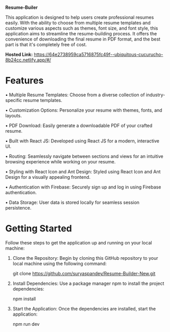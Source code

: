 **Resume-Builer**

This application is designed to help users create professional resumes easily. With the ability to choose from multiple resume templates and customize various aspects such as themes, font size, and font style, this application aims to streamline the resume-building process. It offers the convenience of downloading the final resume in PDF format, and the best part is that it's completely free of cost.

**Hosted Link:**
https://64e2738959ca5716875fc49f--ubiquitous-cucurucho-8b24cc.netlify.app/#/ 

# Features
•	Multiple Resume Templates:
    Choose from a diverse collection of industry-specific resume templates.

•	Customization Options:
    Personalize your resume with themes, fonts, and layouts.

•	PDF Download:
    Easily generate a downloadable PDF of your crafted resume.

•	Built with React JS:
    Developed using React JS for a modern, interactive UI.

•	Routing: 
    Seamlessly navigate between sections and views for an intuitive browsing experience while working on your resume.

•	Styling with React Icon and Ant Design:
    Styled using React Icon and Ant Design for a visually appealing frontend.

•	Authentication with Firebase:
    Securely sign up and log in using Firebase authentication.

•	Data Storage:
    User data is stored locally for seamless session persistence.

# Getting Started
Follow these steps to get the application up and running on your local machine:

1. Clone the Repository: Begin by cloning this GitHub repository to your local machine using the following command:
   
    git clone https://github.com/suryaspandey/Resume-Builder-New.git

2. Install Dependencies: Use a package manager npm to install the project dependencies:

    npm install

4. Start the Application: Once the dependencies are installed, start the application:

    npm run dev



